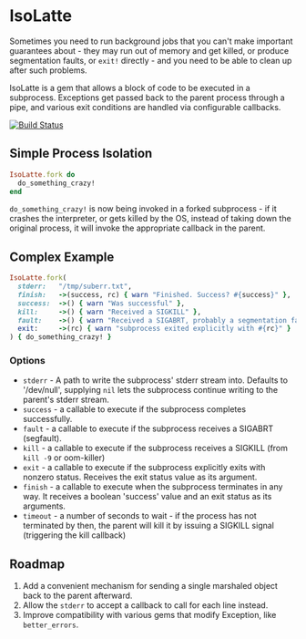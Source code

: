 # IsoLatte

Sometimes you need to run background jobs that you can't make important
guarantees about - they may run out of memory and get killed, or produce
segmentation faults, or `exit!` directly - and you need to be able to clean
up after such problems.

IsoLatte is a gem that allows a block of code to be executed in a subprocess.
Exceptions get passed back to the parent process through a pipe, and various
exit conditions are handled via configurable callbacks.

[![Build Status](https://travis-ci.org/emcien/iso_latte.svg?branch=master)](https://travis-ci.org/emcien/iso_latte)

## Simple Process Isolation

```ruby
IsoLatte.fork do
  do_something_crazy!
end
```

`do_something_crazy!` is now being invoked in a forked subprocess - if it
crashes the interpreter, or gets killed by the OS, instead of taking down
the original process, it will invoke the appropriate callback in the parent.

## Complex Example

```ruby
IsoLatte.fork(
  stderr:   "/tmp/suberr.txt",
  finish:   ->(success, rc) { warn "Finished. Success? #{success}" },
  success:  ->() { warn "Was successful" },
  kill:     ->() { warn "Received a SIGKILL" },
  fault:    ->() { warn "Received a SIGABRT, probably a segmentation fault" },
  exit:     ->(rc) { warn "subprocess exited explicitly with #{rc}" }
) { do_something_crazy! }
```

### Options

* `stderr` - A path to write the subprocess' stderr stream into. Defaults to '/dev/null',
              supplying `nil` lets the subprocess continue writing to the parent's stderr stream.
* `success` - a callable to execute if the subprocess completes successfully.
* `fault`   - a callable to execute if the subprocess receives a SIGABRT (segfault).
* `kill`    - a callable to execute if the subprocess receives a SIGKILL (from `kill -9` or oom-killer)
* `exit`    - a callable to execute if the subprocess explicitly exits with nonzero status.
              Receives the exit status value as its argument.
* `finish`  - a callable to execute when the subprocess terminates in any way. It receives
               a boolean 'success' value and an exit status as its arguments.
* `timeout` - a number of seconds to wait - if the process has not terminated by then,
              the parent will kill it by issuing a SIGKILL signal (triggering the kill callback)

## Roadmap

1. Add a convenient mechanism for sending a single marshaled object back to the parent afterward.
2. Allow the `stderr` to accept a callback to call for each line instead.
3. Improve compatibility with various gems that modify Exception, like `better_errors`.
